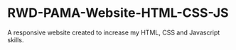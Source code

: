 # RWD-PAMA-Website-HTML-CSS-JS
A responsive website created to increase my HTML, CSS and Javascript skills.
